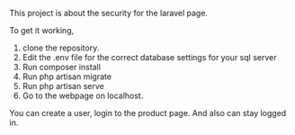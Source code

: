 This project is about the security for the laravel page.

To get it working,
1. clone the repository.
2. Edit the .env file for the correct database settings for your sql server
3. Run composer install
4. Run php artisan migrate
5. Run php artisan serve
6. Go to the webpage on localhost.

You can create a user, login to the product page. And also can stay logged in.

